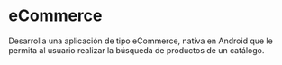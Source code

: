 # eCommerce
Desarrolla una aplicación de tipo eCommerce, nativa en Android que le permita al usuario realizar la búsqueda de productos de un catálogo.
